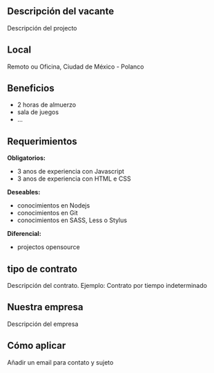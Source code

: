 ## Descripción del vacante

Descripción del projecto

## Local

Remoto ou Oficina, Ciudad de México - Polanco

## Beneficios

- 2 horas de almuerzo
- sala de juegos
- ...

## Requerimientos

**Obligatorios:**
- 3 anos de experiencia con Javascript
- 3 anos de experiencia con HTML e CSS

**Deseables:**
- conocimientos en Nodejs
- conocimientos en Git
- conocimientos en SASS, Less o Stylus

**Diferencial:**
- projectos opensource

## tipo de contrato

Descripción del contrato. Ejemplo: Contrato por tiempo indeterminado

## Nuestra empresa

Descripción del empresa

## Cómo aplicar

Añadir un email para contato y sujeto
